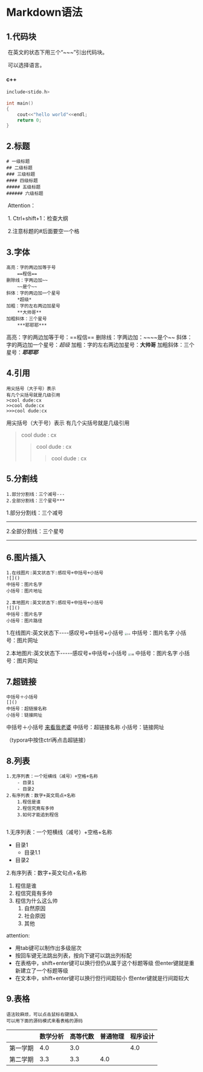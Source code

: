 # Markdown语法

## 1.代码块

​	在英文的状态下用三个“~~~”引出代码块。

​	可以选择语言。

#### c++

~~~C++
include<stido.h>
    
int main()
{
    cout<<"hello world"<<endl;
    return 0;
}
~~~



## 2.标题

~~~ 
# 一级标题
## 二级标题
### 三级标题
#### 四级标题
##### 五级标题
###### 六级标题
~~~

​	Attention：

​	1. Ctrl+shift+1：检查大纲

​	2.注意标题的#后面要空一个格



## 3.字体

~~~
高亮：字的两边加等于号
	==程信==
删除线：字两边加~~
	~~是个~~
斜体：字的两边加一个星号
	*超级*
加粗：字的左右两边加星号
	**大帅哥**
加粗斜体：三个星号
	***耶耶耶***
~~~

高亮：字的两边加等于号：==程信==
删除线：字两边加：~~~~是个~~
斜体：字的两边加一个星号：*超级*
加粗：字的左右两边加星号：**大帅哥**
加粗斜体：三个星号：***耶耶耶***





## 4.引用

~~~
用尖括号（大于号）表示
有几个尖括号就是几级引用
>cool dude:cx
>>cool dude:cx
>>>cool dude:cx
~~~

用尖括号（大于号）表示
有几个尖括号就是几级引用
>cool dude : cx
>>cool dude : cx
>>
>>>cool dude : cx



## 5.分割线

~~~
1.部分分割线：三个减号---
2.全部分割线：三个星号***
~~~

1.部分分割线：三个减号

---

2.全部分割线：三个星号

***



## 6.图片插入

~~~
1.在线图片:英文状态下:感叹号+中括号+小括号
![]()
中括号：图片名字
小括号：图片地址

2.本地图片:英文状态下:感叹号+中括号+小括号
![]()
中括号：图片名字
小括号：图片路径
~~~

1.在线图片:英文状态下----感叹号+中括号+小括号
<img src="https://gimg2.baidu.com/image_search/src=http%3A%2F%2Fdingyue.ws.126.net%2FrkxXqnVk1drFYU7BNOhZQ6TKkU2hbRaXgfyobDEneMH4j1581251684830compressflag.jpeg&refer=http%3A%2F%2Fdingyue.ws.126.net&app=2002&size=f9999,10000&q=a80&n=0&g=0n&fmt=jpeg?sec=1628329323&t=db9801eb7d31741098af6745ee9033c6" alt="小卡" style="zoom:33%;" />
中括号：图片名字
小括号：图片网址

2.本地图片:英文状态下-----感叹号+中括号+小括号
<img src="F:\Markdown\7cc302ccba5ff90f126b699cfe974e9.jpg" alt="刁图" style="zoom:33%;" />
中括号：图片名字
小括号：图片网址



## 7.超链接

~~~
中括号＋小括号
[]()
中括号：超链接名称
小括号：链接网址
~~~

中括号＋小括号
[来看我老婆](https://www.bilibili.com/video/BV1Rh411Q7AP)
中括号：超链接名称
小括号：链接网址

（typora中按住ctrl再点击超链接）



## 8.列表

~~~
1.无序列表：一个短横线（减号）+空格+名称
	- 目录1
	- 目录2
2.有序列表：数字+英文局点+名称
	1.程信是谁
	2.程信究竟有多帅
	3.如何才能追到程信


~~~

1.无序列表：一个短横线（减号）+空格+名称

- 目录1
  - 目录1.1
- 目录2

2.有序列表：数字+英文句点+名称

1. 程信是谁
2. 程信究竟有多帅
3. 程信为什么这么帅
   1. 自然原因
   2. 社会原因
   3. 其他

attention:

- 用tab键可以制作出多级层次
- 按回车键无法跳出列表，按向下键可以跳出列标配
- 在表格中，shift+enter键可以换行但仍从属于这个标题等级
  但enter键就是重新建立了一个标题等级
- 在文本中，shift+enter键可以换行但行间距较小
  但enter键就是行间距较大



## 9.表格

~~~
语法较麻烦，可以点击鼠标右键插入
可以用下面的源码模式来看表格的源码
~~~

|          | 数学分析 | 高等代数 | 普通物理 | 程序设计 |
| -------- | -------- | -------- | -------- | -------- |
| 第一学期 | 4.0      | 3.0      |          | 4.0      |
| 第二学期 | 3.3      | 3.3      | 4.0      |          |


